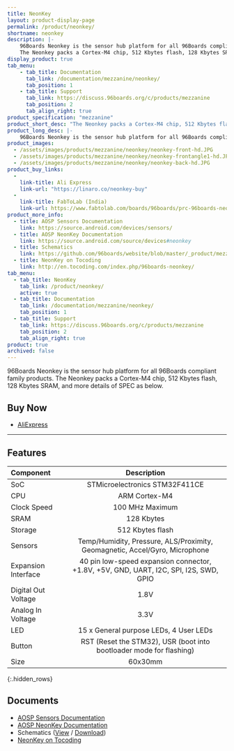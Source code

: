 ```yaml
---
title: NeonKey
layout: product-display-page
permalink: /product/neonkey/
shortname: neonkey
description: |-
    96Boards Neonkey is the sensor hub platform for all 96Boards compliant family products.
    ​The Neonkey packs a Cortex-M4 chip, 512 Kbytes flash, 128 Kbytes SRAM, and more details of SPEC as below.
display_product: true
tab_menu:
    - tab_title: Documentation
      tab_link: /documentation/mezzanine/neonkey/
      tab_position: 1
    - tab_title: Support
      tab_link: https://discuss.96boards.org/c/products/mezzanine
      tab_position: 2
      tab_align_right: true
product_specification: "mezzanine"
product_short_desc: "The Neonkey packs a Cortex-M4 chip, 512 Kbytes flash, 128 Kbytes SRAM, and more"
product_long_desc: |-
    96Boards Neonkey is the sensor hub platform for all 96Boards compliant family products. ​The Neonkey packs a Cortex-M4 chip, 512 Kbytes flash, 128 Kbytes SRAM, and more details of SPEC as below.
product_images:
  - /assets/images/products/mezzanine/neonkey/neonkey-front-hd.JPG
  - /assets/images/products/mezzanine/neonkey/neonkey-frontangle1-hd.JPG
  - /assets/images/products/mezzanine/neonkey/neonkey-back-hd.JPG
product_buy_links:
  -
    link-title: Ali Express
    link-url: "https://linaro.co/neonkey-buy"
  -
    link-title: FabToLab (India)
    link-url: https://www.fabtolab.com/boards/96boards/prc-96boards-neonkey
product_more_info:
  - title: AOSP Sensors Documentation
    link: https://source.android.com/devices/sensors/
  - title: AOSP NeonKey Documentation
    link: https://source.android.com/source/devices#neonkey
  - title: Schematics
    link: https://github.com/96boards/website/blob/master/_product/mezzanine/neonkey/files/neonkey-schematics.pdf
  - title: NeonKey on Tocoding
    link: http://en.tocoding.com/index.php/96boards-neonkey/
tab_menu:
  - tab_title: NeonKey
    tab_link: /product/neonkey/
    active: true
  - tab_title: Documentation
    tab_link: /documentation/mezzanine/neonkey/
    tab_position: 1
  - tab_title: Support
    tab_link: https://discuss.96boards.org/c/products/mezzanine
    tab_position: 2
    tab_align_right: true
product: true
archived: false
---
```

96Boards Neonkey is the sensor hub platform for all 96Boards compliant family products.
​The Neonkey packs a Cortex-M4 chip, 512 Kbytes flash, 128 Kbytes SRAM, and more details of SPEC as below.

## Buy Now

- [AliExpress](https://linaro.co/neonkey-buy)

***

## Features

| Component            | Description                                                                                               |
|:---------------------|:---------------------------------------------------------------------------------------------------------:|
| SoC                  | STMicroelectronics STM32F411CE                                                                             |
| CPU                  | ARM Cortex-M4                                                                                             |
| Clock Speed          | 100 MHz Maximum                                                                                           |
| SRAM                 | 128 Kbytes                                                                                                 |
| Storage              | 512 Kbytes flash                                                                                           |
| Sensors              | Temp/Humidity, Pressure, ALS/Proximity, Geomagnetic, Accel/Gyro, Microphone                               |
| Expansion Interface  | 40 pin low-speed expansion connector, +1.8V, +5V, GND, UART, I2C, SPI, I2S, SWD, GPIO                     |
| Digital Out Voltage  | 1.8V                                                                                                       |
| Analog In Voltage    | 3.3V                                                                                                       |
| LED                  | 15 x General purpose LEDs, 4 User LEDs                                                                                     |
| Button               | RST (Reset the STM32), USR (boot into bootloader mode for flashing)                                       |
| Size                 | 60x30mm                                                                                                   |
{:.hidden_rows}

## Documents

- [AOSP Sensors Documentation](https://source.android.com/devices/sensors/)
- [AOSP NeonKey Documentation](https://source.android.com/source/devices#neonkey)
- Schematics ([View](https://github.com/96boards/website/blob/master/_product/mezzanine/neonkey/files/neonkey-schematics.pdf) / [Download](https://github.com/96boards/website/raw/master/_product/mezzanine/neonkey/files/neonkey-schematics.pdf))
- [NeonKey on Tocoding](http://en.tocoding.com/index.php/96boards-neonkey/)
